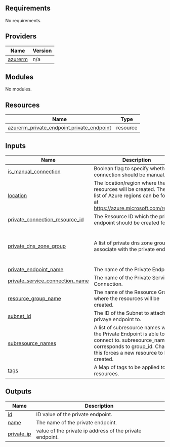 <!-- BEGIN_TF_DOCS -->
## Requirements

No requirements.

## Providers

| Name | Version |
|------|---------|
| <a name="provider_azurerm"></a> [azurerm](#provider\_azurerm) | n/a |

## Modules

No modules.

## Resources

| Name | Type |
|------|------|
| [azurerm_private_endpoint.private_endpoint](https://registry.terraform.io/providers/hashicorp/azurerm/latest/docs/resources/private_endpoint) | resource |

## Inputs

| Name | Description | Type | Default | Required |
|------|-------------|------|---------|:--------:|
| <a name="input_is_manual_connection"></a> [is\_manual\_connection](#input\_is\_manual\_connection) | Boolean flag to specify whether the connection should be manual. | `bool` | `false` | no |
| <a name="input_location"></a> [location](#input\_location) | The location/region where the resources will be created. The full list of Azure regions can be found at https://azure.microsoft.com/regions | `string` | `"uksouth"` | no |
| <a name="input_private_connection_resource_id"></a> [private\_connection\_resource\_id](#input\_private\_connection\_resource\_id) | The Resource ID which the private endpoint should be created for. | `string` | n/a | yes |
| <a name="input_private_dns_zone_group"></a> [private\_dns\_zone\_group](#input\_private\_dns\_zone\_group) | A list of private dns zone groups to associate with the private endpoint. | <pre>list(object({<br>    enabled              = bool<br>    name                 = string<br>    private_dns_zone_ids = list(string)<br>  }))</pre> | `[]` | no |
| <a name="input_private_endpoint_name"></a> [private\_endpoint\_name](#input\_private\_endpoint\_name) | The name of the Private Endpoint. | `string` | n/a | yes |
| <a name="input_private_service_connection_name"></a> [private\_service\_connection\_name](#input\_private\_service\_connection\_name) | The name of the Private Service Connection. | `string` | n/a | yes |
| <a name="input_resource_group_name"></a> [resource\_group\_name](#input\_resource\_group\_name) | The name of the Resource Group where the resources will be created. | `string` | n/a | yes |
| <a name="input_subnet_id"></a> [subnet\_id](#input\_subnet\_id) | The ID of the Subnet to attach the privaye endpoint to. | `string` | n/a | yes |
| <a name="input_subresource_names"></a> [subresource\_names](#input\_subresource\_names) | A list of subresource names which the Private Endpoint is able to connect to. subresource\_names corresponds to group\_id. Changing this forces a new resource to be created. | `list(string)` | n/a | yes |
| <a name="input_tags"></a> [tags](#input\_tags) | A Map of tags to be applied to the resources. | `map(any)` | n/a | yes |

## Outputs

| Name | Description |
|------|-------------|
| <a name="output_id"></a> [id](#output\_id) | ID value of the private endpoint. |
| <a name="output_name"></a> [name](#output\_name) | The name of the private endpoint. |
| <a name="output_private_ip"></a> [private\_ip](#output\_private\_ip) | value of the private ip address of the private endpoint. |
<!-- END_TF_DOCS -->